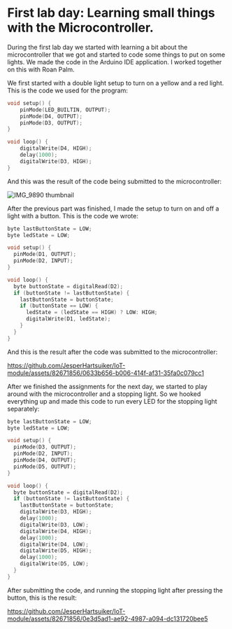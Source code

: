 # First lab day: Learning small things with the Microcontroller.

During the first lab day we started with learning a bit about the microcontroller that we got and started to code some things to put on some lights. We made the code in the Arduino IDE application. I worked together on this with Roan Palm.

We first started with a double light setup to turn on a yellow and a red light. This is the code we used for the program:

```cpp
void setup() {
    pinMode(LED_BUILTIN, OUTPUT); 
    pinMode(D4, OUTPUT); 
    pinMode(D3, OUTPUT); 
}

void loop() { 
    digitalWrite(D4, HIGH); 
    delay(1000); 
    digitalWrite(D3, HIGH); 
}
```
And this was the result of the code being submitted to the microcontroller:


![IMG_9890 thumbnail](https://github.com/JesperHartsuiker/IoT-module/assets/82671856/936bba47-df32-4d7e-8327-caafae94a93c)


After the previous part was finished, I made the setup to turn on and off a light with a button. This is the code we wrote:

```cpp
byte lastButtonState = LOW;
byte ledState = LOW;

void setup() {
  pinMode(D1, OUTPUT);
  pinMode(D2, INPUT);
}

void loop() {
  byte buttonState = digitalRead(D2);
  if (buttonState != lastButtonState) {
    lastButtonState = buttonState;
    if (buttonState == LOW) {
      ledState = (ledState == HIGH) ? LOW: HIGH;
      digitalWrite(D1, ledState);
    }
  }
}
```
And this is the result after the code was submitted to the microcontroller:


https://github.com/JesperHartsuiker/IoT-module/assets/82671856/0633b656-b006-414f-af31-35fa0c079cc1




After we finished the assignments for the next day, we started to play around with the microcontroller and a stopping light. So we hooked everything up and made this code to run every LED for the stopping light separately:

```cpp
byte lastButtonState = LOW;
byte ledState = LOW;

void setup() {
  pinMode(D3, OUTPUT);
  pinMode(D2, INPUT);
  pinMode(D4, OUTPUT);
  pinMode(D5, OUTPUT);
}

void loop() {
  byte buttonState = digitalRead(D2);
  if (buttonState != lastButtonState) {
    lastButtonState = buttonState;
    digitalWrite(D3, HIGH);
    delay(1000);
    digitalWrite(D3, LOW);
    digitalWrite(D4, HIGH);
    delay(1000);
    digitalWrite(D4, LOW);
    digitalWrite(D5, HIGH); 
    delay(1000);
    digitalWrite(D5, LOW); 
  }
}
```
After submitting the code, and running the stopping light after pressing the button, this is the result:


https://github.com/JesperHartsuiker/IoT-module/assets/82671856/0e3d5ad1-ae92-4987-a094-dc131720bee5


